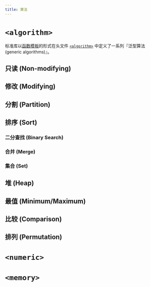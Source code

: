 ```yaml
---
title: 算法
---
```


# `<algorithm>`
标准库以[函数模板](./template/generic.md#函数模板)的形式在头文件 [`<algorithm>`](https://en.cppreference.com/w/cpp/algorithm) 中定义了一系列『泛型算法 (generic algorithms)』。

## 只读 (Non-modifying)

## 修改 (Modifying)

## 分割 (Partition)

## 排序 (Sort)

### 二分查找 (Binary Search)

### 合并 (Merge)

### 集合 (Set)

## 堆 (Heap)

## 最值 (Minimum/Maximum)

## 比较 (Comparison)

## 排列 (Permutation)

# `<numeric>`

# `<memory>`
